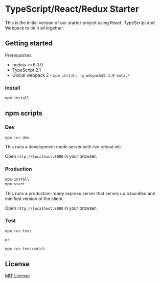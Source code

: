 # TypeScript/React/Redux Starter

This is the initial version of our starter project using React, TypeScript and Webpack to tie it all together.

## Getting started

Prerequisites
* nodejs >=6.0.0
* TypeScript 2.1
* Global webpack 2 - `npm install -g webpack@2.1.0-beta.*`

### Install
```bash
npm install
```

## npm scripts

### Dev
```bash
npm run dev
```

This runs a development mode server with live reload etc.

Open `http://localhost:8080` in your browser.

### Production

```bash
npm install
npm start
```

This runs a production-ready express server that serves up a bundled and
minified version of the client.

Open `http://localhost:8080` in your browser.

### Test
```bash
npm run test

or 

npm run test:watch
```

## License

[MIT License][MIT]

[MIT]: ./LICENSE "Mit License"
